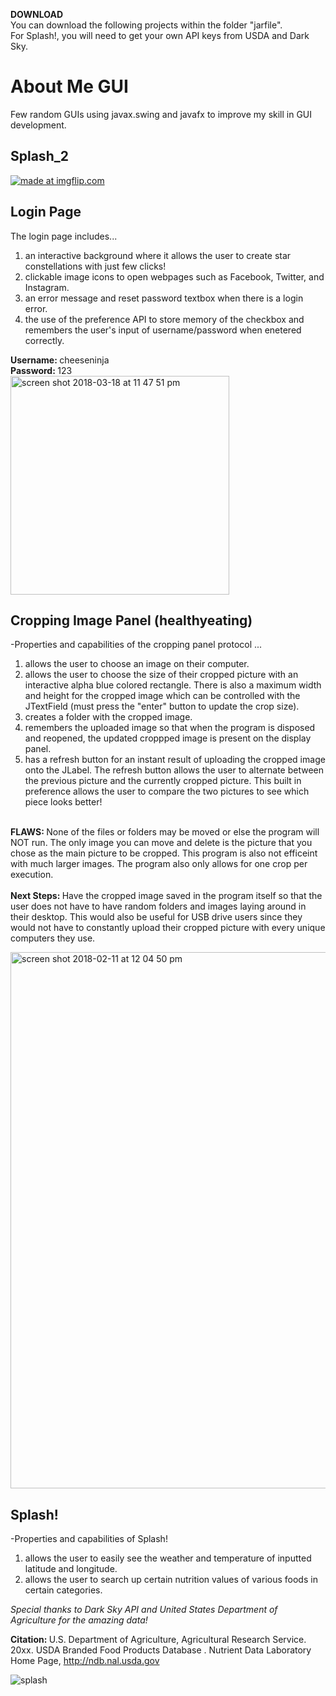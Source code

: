 <strong>DOWNLOAD</strong> </br>
You can download the following projects within the folder "jarfile". </br>
For Splash!, you will need to get your own API keys from USDA and Dark Sky.
# About Me GUI

Few random GUIs using javax.swing and javafx to improve my skill in GUI development.</br>

## Splash_2
<a href="https://imgflip.com/gif/27y27k"><img src="https://i.imgflip.com/27y27k.gif" title="made at imgflip.com"/></a>

## Login Page </br>
The login page includes... </br>
1) an interactive background where it allows the user to create <span>star constellations </span>with just few clicks! </br>
2) clickable image icons to open webpages such as Facebook, Twitter, and Instagram. </br>
3) an error message and reset password textbox when there is a login error. </br>
2) the use of the preference API to store memory of the checkbox and remembers the user's input of username/password when enetered correctly. </br>

<strong>Username: </strong>cheeseninja </br>
<strong>Password: </strong>123 </br>
<img width="350" alt="screen shot 2018-03-18 at 11 47 51 pm" src="https://user-images.githubusercontent.com/26124862/37577181-e053e2e6-2b06-11e8-87a8-ca906bc0f2fb.png">

## Cropping Image Panel (healthyeating) </br>
-Properties and capabilities of the cropping panel protocol ... </br>
1) allows the user to choose an image on their computer. </br>
2) allows the user to choose the size of their cropped picture with an interactive alpha blue colored rectangle. There is also a maximum width and height for the cropped image which can be controlled with the JTextField (must press the "enter" button to update the crop size).</br>
3) creates a folder with the cropped image. </br>
4) remembers the uploaded image so that when the program is disposed and reopened, the updated croppped image is present on the display panel. </br>
5) has a refresh button for an instant result of uploading the cropped image onto the JLabel. The refresh button allows the user to alternate between the previous picture and the currently cropped picture. This built in preference allows the user to compare the two pictures to see which piece looks better! </br> </br>

<strong>FLAWS: </strong>None of the files or folders may be moved or else the program will NOT run. The only image you can move and delete is the picture that you chose as the main picture to be cropped. This program is also not efficeint with much larger images. The program also only allows for one crop per execution. </br></br>
<strong>Next Steps: </strong> Have the cropped image saved in the program itself so that the user does not have to have random folders and images laying around in their desktop. This would also be useful for USB drive users since they would not have to constantly upload their cropped picture with every unique computers they use. 

<img width="858" alt="screen shot 2018-02-11 at 12 04 50 pm" src="https://user-images.githubusercontent.com/26124862/36075966-d82f072a-0f23-11e8-989f-1d7f7c55b192.png">

## Splash! </br>
-Properties and capabilities of Splash! </br>
1) allows the user to easily see the weather and temperature of inputted latitude and longitude. </br>
2) allows the user to search up certain nutrition values of various foods in certain categories. </br>

*Special thanks to Dark Sky API and United States Department of Agriculture for the amazing data!* </br>

<strong>Citation: </strong> U.S. Department of Agriculture, Agricultural Research Service. 20xx. USDA Branded Food Products Database . Nutrient Data Laboratory Home Page, http://ndb.nal.usda.gov </br>

![splash](https://user-images.githubusercontent.com/26124862/37718781-e4a2c174-2cf9-11e8-9ce4-1b0f4f254b03.JPG)






